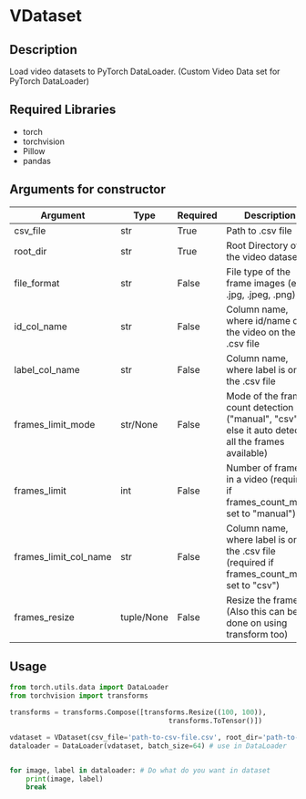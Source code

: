 # VDataset

## Description

Load video datasets to PyTorch DataLoader. (Custom Video Data set for PyTorch DataLoader)

## Required Libraries

* torch
* torchvision
* Pillow
* pandas

## Arguments for constructor

| Argument | Type | Required | Description|
|----------|------|----------|------------|
| csv_file  | str  | True     | Path to .csv file|
| root_dir | str  | True     | Root Directory of the video dataset|
| file_format| str | False    | File type of the frame images (ex: .jpg, .jpeg, .png)|
| id_col_name | str | False   | Column name, where id/name of the video on the .csv file|
| label_col_name | str | False | Column name, where label is on the .csv file |
| frames_limit_mode | str/None | False | Mode of the frame count detection ("manual", "csv" or else it auto detects all the frames available) |
| frames_limit | int | False | Number of frames in a video (required if frames_count_mode set to "manual") |
| frames_limit_col_name | str | False |Column name, where label is on the .csv file (required if frames_count_mode set to "csv") |
| frames_resize | tuple/None | False |        Resize the frames (Also this can be done on using transform too) |

## Usage

```python
from torch.utils.data import DataLoader
from torchvision import transforms

transforms = transforms.Compose([transforms.Resize((100, 100)),
                                       transforms.ToTensor()])

vdataset = VDataset(csv_file='path-to-csv-file.csv', root_dir='path-to-video-dir', transform=transforms)
dataloader = DataLoader(vdataset, batch_size=64) # use in DataLoader


for image, label in dataloader: # Do what do you want in dataset
    print(image, label)
    break

```
